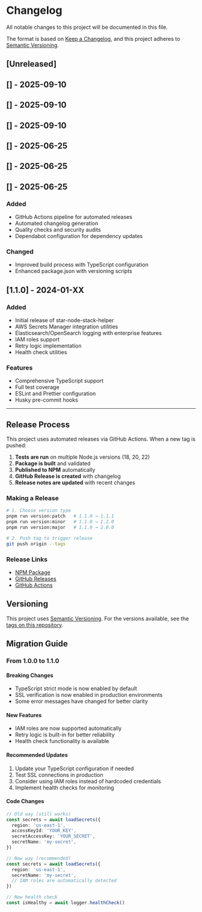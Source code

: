 # Changelog

All notable changes to this project will be documented in this file.

The format is based on [Keep a Changelog](https://keepachangelog.com/en/1.0.0/),
and this project adheres to [Semantic Versioning](https://semver.org/spec/v2.0.0.html).

## [Unreleased]

## [] - 2025-09-10

## [] - 2025-09-10

## [] - 2025-09-10

## [] - 2025-06-25

## [] - 2025-06-25

## [] - 2025-06-25

### Added

- GitHub Actions pipeline for automated releases
- Automated changelog generation
- Quality checks and security audits
- Dependabot configuration for dependency updates

### Changed

- Improved build process with TypeScript configuration
- Enhanced package.json with versioning scripts

## [1.1.0] - 2024-01-XX

### Added

- Initial release of star-node-stack-helper
- AWS Secrets Manager integration utilities
- Elasticsearch/OpenSearch logging with enterprise features
- IAM roles support
- Retry logic implementation
- Health check utilities

### Features

- Comprehensive TypeScript support
- Full test coverage
- ESLint and Prettier configuration
- Husky pre-commit hooks

---

## Release Process

This project uses automated releases via GitHub Actions. When a new tag is pushed:

1. **Tests are run** on multiple Node.js versions (18, 20, 22)
2. **Package is built** and validated
3. **Published to NPM** automatically
4. **GitHub Release is created** with changelog
5. **Release notes are updated** with recent changes

### Making a Release

```bash
# 1. Choose version type
pnpm run version:patch   # 1.1.0 → 1.1.1
pnpm run version:minor   # 1.1.0 → 1.2.0
pnpm run version:major   # 1.1.0 → 2.0.0

# 2. Push tag to trigger release
git push origin --tags
```

### Release Links

- [NPM Package](https://www.npmjs.com/package/star-node-stack-helper)
- [GitHub Releases](https://github.com/starbem/star-node-stack-helper/releases)
- [GitHub Actions](https://github.com/starbem/star-node-stack-helper/actions)

## Versioning

This project uses [Semantic Versioning](https://semver.org/). For the versions available, see the [tags on this repository](https://github.com/starbem/star-node-stack-helper/tags).

## Migration Guide

### From 1.0.0 to 1.1.0

#### Breaking Changes

- TypeScript strict mode is now enabled by default
- SSL verification is now enabled in production environments
- Some error messages have changed for better clarity

#### New Features

- IAM roles are now supported automatically
- Retry logic is built-in for better reliability
- Health check functionality is available

#### Recommended Updates

1. Update your TypeScript configuration if needed
2. Test SSL connections in production
3. Consider using IAM roles instead of hardcoded credentials
4. Implement health checks for monitoring

#### Code Changes

```typescript
// Old way (still works)
const secrets = await loadSecrets({
  region: 'us-east-1',
  accessKeyId: 'YOUR_KEY',
  secretAccessKey: 'YOUR_SECRET',
  secretName: 'my-secret',
})

// New way (recommended)
const secrets = await loadSecrets({
  region: 'us-east-1',
  secretName: 'my-secret',
  // IAM roles are automatically detected
})

// New health check
const isHealthy = await logger.healthCheck()
```
